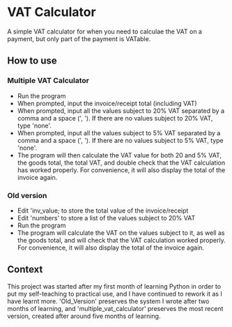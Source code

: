 # VAT Calculator
A simple VAT calculator for when you need to calculae the VAT on a payment, but only part of the payment is VATable.

## How to use
### Multiple VAT Calculator
 - Run the program
 - When prompted, input the invoice/receipt total (including VAT)
 - When prompted, input all the values subject to 20% VAT separated by a comma and a space (', '). If there are no values subject to 20% VAT, type 'none'.
 - When prompted, input all the values subject to 5% VAT separated by a comma and a space (', '). If there are no values subject to 5% VAT, type 'none'.
 - The program will then calculate the VAT value for both 20 and 5% VAT, the goods total, the total VAT, and double check that the VAT calculation has worked properly. For convenience, it will also display the total of the invoice again.

### Old version
 - Edit 'inv_value; to store the total value of the invoice/receipt
 - Edit 'numbers' to store a list of the values subject to 20% VAT
 - Run the program
 - The program will calculate the VAT on the values subject to it, as well as the goods total, and will check that the VAT calculation worked properly. For convenience, it will also display the total of the invoice again.

## Context
This project was started after my first month of learning Python in order to put my self-teaching to practical use, and I have continued to rework it as I have learnt more. 'Old_Version' preserves the system I wrote after two months of learning, and 'multiple_vat_calculator' preserves the most recent version, created after around five months of learning.
